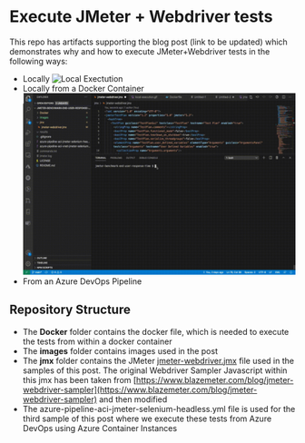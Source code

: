 # Execute JMeter + Webdriver tests

This repo has artifacts supporting the blog post (link to be updated) which demonstrates why and how to execute JMeter+Webdriver tests in the following ways:

  * Locally
    ![Local Exectution](./images/local-execution.gif)
  * Locally from a Docker Container
    ![Local Execution Using Docker](./images/local-docker-execution.gif)
  * From an Azure DevOps Pipeline

## Repository Structure

* The **Docker** folder contains the docker file, which is needed to execute the tests from within a docker container
* The **images** folder contains images used in the post
* The **jmx** folder contains the JMeter [jmeter-webdriver.jmx](./jmx/jmeter-webdriver.jmx) file used in the samples of this post. The original Webdriver Sampler Javascript within this jmx has been taken from [https://www.blazemeter.com/blog/jmeter-webdriver-sampler](https://www.blazemeter.com/blog/jmeter-webdriver-sampler) and then modified
* The azure-pipeline-aci-jmeter-selenium-headless.yml file is used for the third sample of this post where we execute these tests from Azure DevOps using Azure Container Instances
